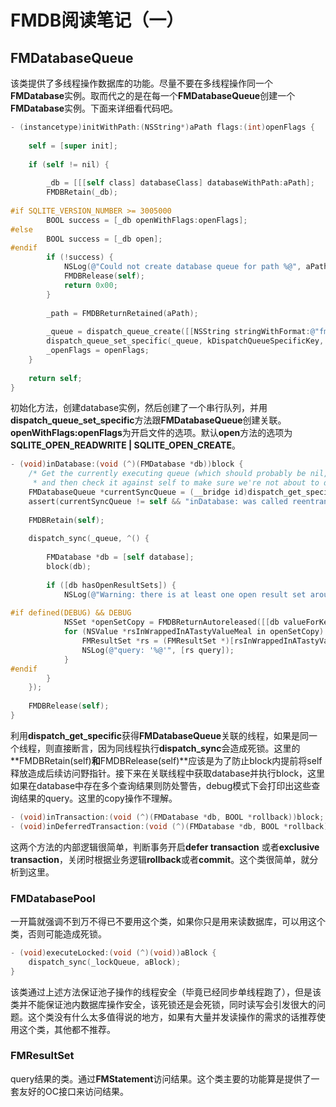 # FMDB阅读笔记（一）

## FMDatabaseQueue
该类提供了多线程操作数据库的功能。尽量不要在多线程操作同一个**FMDatabase**实例。取而代之的是在每一个**FMDatabaseQueue**创建一个**FMDatabase**实例。下面来详细看代码吧。

```objectivec
- (instancetype)initWithPath:(NSString*)aPath flags:(int)openFlags {
    
    self = [super init];
    
    if (self != nil) {
        
        _db = [[[self class] databaseClass] databaseWithPath:aPath];
        FMDBRetain(_db);
        
#if SQLITE_VERSION_NUMBER >= 3005000
        BOOL success = [_db openWithFlags:openFlags];
#else
        BOOL success = [_db open];
#endif
        if (!success) {
            NSLog(@"Could not create database queue for path %@", aPath);
            FMDBRelease(self);
            return 0x00;
        }
        
        _path = FMDBReturnRetained(aPath);
        
        _queue = dispatch_queue_create([[NSString stringWithFormat:@"fmdb.%@", self] UTF8String], NULL);
        dispatch_queue_set_specific(_queue, kDispatchQueueSpecificKey, (__bridge void *)self, NULL);
        _openFlags = openFlags;
    }
    
    return self;
}
```

初始化方法，创建database实例，然后创建了一个串行队列，并用**dispatch_queue_set_specific**方法跟**FMDatabaseQueue**创建关联。**openWithFlags:openFlags**为开启文件的选项。默认**open**方法的选项为**SQLITE_OPEN_READWRITE | SQLITE_OPEN_CREATE**。

```objectivec
- (void)inDatabase:(void (^)(FMDatabase *db))block {
    /* Get the currently executing queue (which should probably be nil, but in theory could be another DB queue
     * and then check it against self to make sure we're not about to deadlock. */
    FMDatabaseQueue *currentSyncQueue = (__bridge id)dispatch_get_specific(kDispatchQueueSpecificKey);
    assert(currentSyncQueue != self && "inDatabase: was called reentrantly on the same queue, which would lead to a deadlock");
    
    FMDBRetain(self);
    
    dispatch_sync(_queue, ^() {
        
        FMDatabase *db = [self database];
        block(db);
        
        if ([db hasOpenResultSets]) {
            NSLog(@"Warning: there is at least one open result set around after performing [FMDatabaseQueue inDatabase:]");
            
#if defined(DEBUG) && DEBUG
            NSSet *openSetCopy = FMDBReturnAutoreleased([[db valueForKey:@"_openResultSets"] copy]);
            for (NSValue *rsInWrappedInATastyValueMeal in openSetCopy) {
                FMResultSet *rs = (FMResultSet *)[rsInWrappedInATastyValueMeal pointerValue];
                NSLog(@"query: '%@'", [rs query]);
            }
#endif
        }
    });
    
    FMDBRelease(self);
}
```

利用**dispatch_get_specific**获得**FMDatabaseQueue**关联的线程，如果是同一个线程，则直接断言，因为同线程执行**dispatch_sync**会造成死锁。这里的**FMDBRetain(self)**和**FMDBRelease(self)**应该是为了防止block内提前将self释放造成后续访问野指针。接下来在关联线程中获取database并执行block，这里如果在database中存在多个查询结果则防处警告，debug模式下会打印出这些查询结果的query。这里的copy操作不理解。

```objectivec
- (void)inTransaction:(void (^)(FMDatabase *db, BOOL *rollback))block;
- (void)inDeferredTransaction:(void (^)(FMDatabase *db, BOOL *rollback))block;
```

这两个方法的内部逻辑很简单，判断事务开启**defer transaction** 或者**exclusive transaction**，关闭时根据业务逻辑**rollback**或者**commit**。这个类很简单，就分析到这里。

### FMDatabasePool
一开篇就强调不到万不得已不要用这个类，如果你只是用来读数据库，可以用这个类，否则可能造成死锁。

```objectivec
- (void)executeLocked:(void (^)(void))aBlock {
    dispatch_sync(_lockQueue, aBlock);
}
```

该类通过上述方法保证池子操作的线程安全（毕竟已经同步单线程跑了），但是该类并不能保证池内数据库操作安全，该死锁还是会死锁，同时读写会引发很大的问题。这个类没有什么太多值得说的地方，如果有大量并发读操作的需求的话推荐使用这个类，其他都不推荐。

### FMResultSet
query结果的类。通过**FMStatement**访问结果。这个类主要的功能算是提供了一套友好的OC接口来访问结果。


